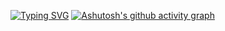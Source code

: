[![Typing SVG](https://readme-typing-svg.herokuapp.com?font=Montserrat&size=35&pause=1000&color=B9B437&center=true&vCenter=true&width=1000&lines=Hi+there+%F0%9F%91%8B+my+name+Ivan+Savitskiy;I'm+Front-end+Engineer%F0%9F%91%A8%E2%80%8D%F0%9F%92%BB)](https://git.io/typing-svg)
[![Ashutosh's github activity graph](https://github-readme-activity-graph.cyclic.app/graph?username=fubus05&theme=react&line=81cafb&point=83cafb&area=true&hide_border=true)](https://github.com/ashutosh00710/github-readme-activity-graph)
